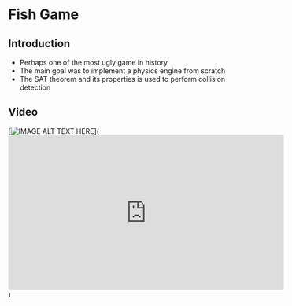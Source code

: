 # Fish Game
## Introduction
* Perhaps one of the most ugly game in history
* The main goal was to implement a physics engine from scratch
* The SAT theorem and its properties is used to perform collision detection

## Video
[![IMAGE ALT TEXT HERE](http://img.youtube.com/vi/YOUTUBE_VIDEO_ID_HERE/0.jpg)](<iframe width="560" height="315" src="https://www.youtube.com/embed/rRmxoQZdyW8" frameborder="0" allow="autoplay; encrypted-media" allowfullscreen></iframe>)
